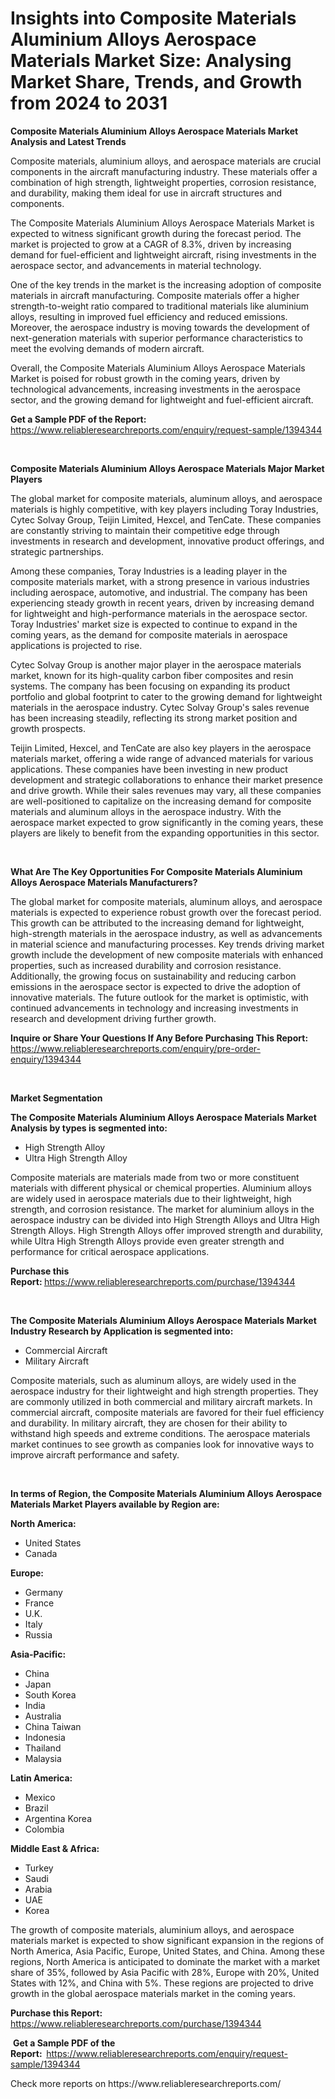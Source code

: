 <p><h1>Insights into Composite Materials Aluminium Alloys Aerospace Materials Market Size: Analysing Market Share, Trends, and Growth from 2024 to 2031</h1></p><p><strong>Composite Materials Aluminium Alloys Aerospace Materials Market Analysis and Latest Trends</strong></p>
<p><p>Composite materials, aluminium alloys, and aerospace materials are crucial components in the aircraft manufacturing industry. These materials offer a combination of high strength, lightweight properties, corrosion resistance, and durability, making them ideal for use in aircraft structures and components.</p><p>The Composite Materials Aluminium Alloys Aerospace Materials Market is expected to witness significant growth during the forecast period. The market is projected to grow at a CAGR of 8.3%, driven by increasing demand for fuel-efficient and lightweight aircraft, rising investments in the aerospace sector, and advancements in material technology.</p><p>One of the key trends in the market is the increasing adoption of composite materials in aircraft manufacturing. Composite materials offer a higher strength-to-weight ratio compared to traditional materials like aluminium alloys, resulting in improved fuel efficiency and reduced emissions. Moreover, the aerospace industry is moving towards the development of next-generation materials with superior performance characteristics to meet the evolving demands of modern aircraft.</p><p>Overall, the Composite Materials Aluminium Alloys Aerospace Materials Market is poised for robust growth in the coming years, driven by technological advancements, increasing investments in the aerospace sector, and the growing demand for lightweight and fuel-efficient aircraft.</p></p>
<p><strong>Get a Sample PDF of the Report:&nbsp;</strong> <a href="https://www.reliableresearchreports.com/enquiry/request-sample/1394344">https://www.reliableresearchreports.com/enquiry/request-sample/1394344</a></p>
<p>&nbsp;</p>
<p><strong>Composite Materials Aluminium Alloys Aerospace Materials Major Market Players</strong></p>
<p><p>The global market for composite materials, aluminum alloys, and aerospace materials is highly competitive, with key players including Toray Industries, Cytec Solvay Group, Teijin Limited, Hexcel, and TenCate. These companies are constantly striving to maintain their competitive edge through investments in research and development, innovative product offerings, and strategic partnerships.</p><p>Among these companies, Toray Industries is a leading player in the composite materials market, with a strong presence in various industries including aerospace, automotive, and industrial. The company has been experiencing steady growth in recent years, driven by increasing demand for lightweight and high-performance materials in the aerospace sector. Toray Industries' market size is expected to continue to expand in the coming years, as the demand for composite materials in aerospace applications is projected to rise.</p><p>Cytec Solvay Group is another major player in the aerospace materials market, known for its high-quality carbon fiber composites and resin systems. The company has been focusing on expanding its product portfolio and global footprint to cater to the growing demand for lightweight materials in the aerospace industry. Cytec Solvay Group's sales revenue has been increasing steadily, reflecting its strong market position and growth prospects.</p><p>Teijin Limited, Hexcel, and TenCate are also key players in the aerospace materials market, offering a wide range of advanced materials for various applications. These companies have been investing in new product development and strategic collaborations to enhance their market presence and drive growth. While their sales revenues may vary, all these companies are well-positioned to capitalize on the increasing demand for composite materials and aluminum alloys in the aerospace industry. With the aerospace market expected to grow significantly in the coming years, these players are likely to benefit from the expanding opportunities in this sector.</p></p>
<p>&nbsp;</p>
<p><strong>What Are The Key Opportunities For Composite Materials Aluminium Alloys Aerospace Materials Manufacturers?</strong></p>
<p><p>The global market for composite materials, aluminum alloys, and aerospace materials is expected to experience robust growth over the forecast period. This growth can be attributed to the increasing demand for lightweight, high-strength materials in the aerospace industry, as well as advancements in material science and manufacturing processes. Key trends driving market growth include the development of new composite materials with enhanced properties, such as increased durability and corrosion resistance. Additionally, the growing focus on sustainability and reducing carbon emissions in the aerospace sector is expected to drive the adoption of innovative materials. The future outlook for the market is optimistic, with continued advancements in technology and increasing investments in research and development driving further growth.</p></p>
<p><strong>Inquire or Share Your Questions If Any Before Purchasing This Report:</strong> <a href="https://www.reliableresearchreports.com/enquiry/pre-order-enquiry/1394344">https://www.reliableresearchreports.com/enquiry/pre-order-enquiry/1394344</a></p>
<p>&nbsp;</p>
<p><strong>Market Segmentation</strong></p>
<p><strong>The Composite Materials Aluminium Alloys Aerospace Materials Market Analysis by types is segmented into:</strong></p>
<p><ul><li>High Strength Alloy</li><li>Ultra High Strength Alloy</li></ul></p>
<p><p>Composite materials are materials made from two or more constituent materials with different physical or chemical properties. Aluminium alloys are widely used in aerospace materials due to their lightweight, high strength, and corrosion resistance. The market for aluminium alloys in the aerospace industry can be divided into High Strength Alloys and Ultra High Strength Alloys. High Strength Alloys offer improved strength and durability, while Ultra High Strength Alloys provide even greater strength and performance for critical aerospace applications.</p></p>
<p><strong>Purchase this Report:&nbsp;</strong><a href="https://www.reliableresearchreports.com/purchase/1394344">https://www.reliableresearchreports.com/purchase/1394344</a></p>
<p>&nbsp;</p>
<p><strong>The Composite Materials Aluminium Alloys Aerospace Materials Market Industry Research by Application is segmented into:</strong></p>
<p><ul><li>Commercial Aircraft</li><li>Military Aircraft</li></ul></p>
<p><p>Composite materials, such as aluminum alloys, are widely used in the aerospace industry for their lightweight and high strength properties. They are commonly utilized in both commercial and military aircraft markets. In commercial aircraft, composite materials are favored for their fuel efficiency and durability. In military aircraft, they are chosen for their ability to withstand high speeds and extreme conditions. The aerospace materials market continues to see growth as companies look for innovative ways to improve aircraft performance and safety.</p></p>
<p>&nbsp;</p>
<p><strong>In terms of Region, the Composite Materials Aluminium Alloys Aerospace Materials Market Players available by Region are:</strong></p>
<p>
    <p> <strong> North America: </strong>
        <ul>
            <li>United States</li>
            <li>Canada</li>
        </ul>
        </p> 
    <p> <strong> Europe: </strong>
        <ul>
            <li>Germany</li>
            <li>France</li>
            <li>U.K.</li>
            <li>Italy</li>
            <li>Russia</li>
        </ul>
        </p> 
    <p> <strong> Asia-Pacific: </strong>
        <ul>
            <li>China</li>
            <li>Japan</li>
            <li>South Korea</li>
            <li>India</li>
            <li>Australia</li>
            <li>China Taiwan</li>
            <li>Indonesia</li>
            <li>Thailand</li>
            <li>Malaysia</li>
        </ul>
        </p> 
    <p> <strong> Latin America: </strong>
        <ul>
            <li>Mexico</li>
            <li>Brazil</li>
            <li>Argentina Korea</li>
            <li>Colombia</li>
        </ul>
        </p> 
    <p> <strong> Middle East & Africa: </strong>
        <ul>
            <li>Turkey</li>
            <li>Saudi</li>
            <li>Arabia</li>
            <li>UAE</li>
            <li>Korea</li>
        </ul>
    </p>
    </p>
<p><p>The growth of composite materials, aluminium alloys, and aerospace materials market is expected to show significant expansion in the regions of North America, Asia Pacific, Europe, United States, and China. Among these regions, North America is anticipated to dominate the market with a market share of 35%, followed by Asia Pacific with 28%, Europe with 20%, United States with 12%, and China with 5%. These regions are projected to drive growth in the global aerospace materials market in the coming years.</p></p>
<p><strong>Purchase this Report: </strong><a href="https://www.reliableresearchreports.com/purchase/1394344">https://www.reliableresearchreports.com/purchase/1394344</a></p>
<p>&nbsp;<strong>Get a Sample PDF of the Report:&nbsp;&nbsp;</strong><a href="https://www.reliableresearchreports.com/enquiry/request-sample/1394344">https://www.reliableresearchreports.com/enquiry/request-sample/1394344</a></p>
<p><strong></strong></p>
<p>Check more reports on https://www.reliableresearchreports.com/</p>